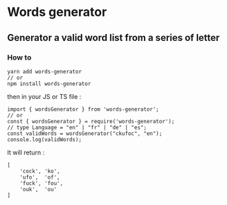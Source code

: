 # Words generator

## Generator a valid word list from a series of letter

### How to

    yarn add words-generator
    // or
    npm install words-generator

then in your JS or TS file :

    import { wordsGenerator } from 'words-generator';
    // or
    const { wordsGenerator } = require('words-generator');
    // type Language = "en" | "fr" | "de" | "es";
    const validWords = wordsGenerator("ckufoc", "en");
    console.log(validWords);

It will return :

    [
        'cock', 'ko',
        'ufo',  'of',
        'fuck', 'fou',
        'ouk',  'ou'
    ]
